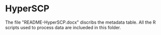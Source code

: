 # HyperSCP

The file "README-HyperSCP.docx" discribs the metadata table. All the R scripts used to process data are inclueded in this folder.
